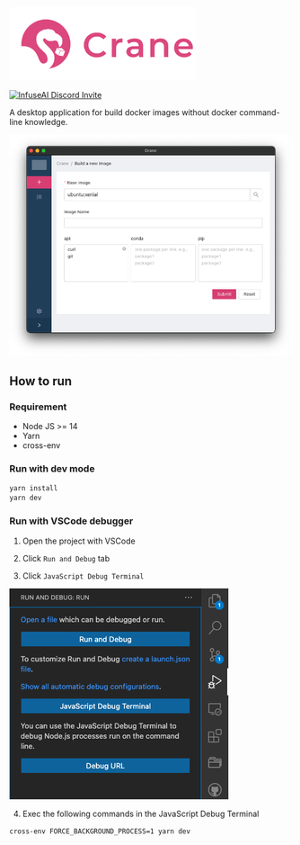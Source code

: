 <img src="https://raw.githubusercontent.com/InfuseAI/crane/main/public/images/Logo_hori.png" alt="Crane" style="height: 130px;">

[![InfuseAI Discord Invite](https://img.shields.io/discord/664381609771925514?color=%237289DA&label=chat&logo=discord&logoColor=white)](https://discord.com/invite/s5n62K7SjE)

A desktop application for build docker images without docker command-line knowledge.

![Crane Screen Shot](public/images/crane-screenshot.png)
## How to run

### Requirement

- Node JS >= 14
- Yarn
- cross-env

### Run with dev mode

```bash
yarn install
yarn dev
```

### Run with VSCode debugger

1. Open the project with VSCode

2. Click `Run and Debug` tab

3. Click `JavaScript Debug Terminal`

![VSCode Debugger](public/images/vscode-debugger.png)

4. Exec the following commands in the JavaScript Debug Terminal

```bash
cross-env FORCE_BACKGROUND_PROCESS=1 yarn dev
```
